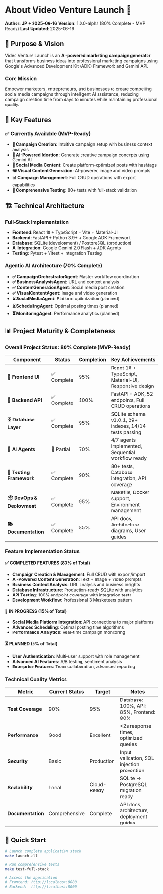 # About Video Venture Launch 🚀

**Author: JP + 2025-06-16**
**Version**: 1.0.0-alpha (80% Complete - MVP Ready)
**Last Updated**: 2025-06-16

## 🎯 Purpose & Vision

Video Venture Launch is an **AI-powered marketing campaign generator** that transforms business ideas into professional marketing campaigns using Google's Advanced Development Kit (ADK) Framework and Gemini API.

### Core Mission
Empower marketers, entrepreneurs, and businesses to create compelling social media campaigns through intelligent AI assistance, reducing campaign creation time from days to minutes while maintaining professional quality.

## 🌟 Key Features

### ✅ Currently Available (MVP-Ready)
- **🎨 Campaign Creation**: Intuitive campaign setup with business context analysis
- **🤖 AI-Powered Ideation**: Generate creative campaign concepts using Gemini AI
- **📱 Social Media Content**: Create platform-optimized posts with hashtags
- **🖼️  Visual Content Generation**: AI-powered image and video prompts
- **📊 Campaign Management**: Full CRUD operations with export capabilities
- **🧪 Comprehensive Testing**: 80+ tests with full-stack validation

## 🏗️ Technical Architecture

### Full-Stack Implementation
- **Frontend**: React 18 + TypeScript + Vite + Material-UI
- **Backend**: FastAPI + Python 3.9+ + Google ADK Framework
- **Database**: SQLite (development) / PostgreSQL (production)
- **AI Integration**: Google Gemini 2.0 Flash + ADK Agents
- **Testing**: Pytest + Vitest + Integration Testing

### Agentic AI Architecture (70% Complete)
- **✅ CampaignOrchestratorAgent**: Master workflow coordination
- **✅ BusinessAnalysisAgent**: URL and context analysis
- **✅ ContentGenerationAgent**: Social media post creation
- **✅ VisualContentAgent**: Image and video generation
- **⏳ SocialMediaAgent**: Platform optimization (planned)
- **⏳ SchedulingAgent**: Optimal posting times (planned)
- **⏳ MonitoringAgent**: Performance analytics (planned)

## 📊 Project Maturity & Completeness

### Overall Project Status: **80% Complete (MVP-Ready)**

| Component | Status | Completion | Key Achievements |
|-----------|--------|------------|------------------|
| **🎨 Frontend UI** | ✅ Complete | 95% | React 18 + TypeScript, Material-UI, Responsive design |
| **🔌 Backend API** | ✅ Complete | 100% | FastAPI + ADK, 52 endpoints, Full CRUD operations |
| **🗄️ Database Layer** | ✅ Complete | 95% | SQLite schema v1.0.1, 29+ indexes, 14/14 tests passing |
| **🤖 AI Agents** | 🔄 Partial | 70% | 4/7 agents implemented, Sequential workflow ready |
| **🧪 Testing Framework** | ✅ Complete | 90% | 80+ tests, Database integration, API coverage |
| **📦 DevOps & Deployment** | ✅ Complete | 95% | Makefile, Docker support, Environment management |
| **📚 Documentation** | ✅ Complete | 85% | API docs, Architecture diagrams, User guides |

### Feature Implementation Status

#### ✅ **COMPLETED FEATURES** (80% of Total)
- **Campaign Creation & Management**: Full CRUD with export/import
- **AI-Powered Content Generation**: Text + Image + Video prompts
- **Business Context Analysis**: URL analysis and business insights
- **Database Infrastructure**: Production-ready SQLite with analytics
- **API Testing**: 100% endpoint coverage with integration tests
- **Development Workflow**: Professional 3 Musketeers pattern

#### 🔄 **IN PROGRESS** (15% of Total)
- **Social Media Platform Integration**: API connections to major platforms
- **Advanced Scheduling**: Optimal posting time algorithms
- **Performance Analytics**: Real-time campaign monitoring

#### ⏳ **PLANNED** (5% of Total)
- **User Authentication**: Multi-user support with role management
- **Advanced AI Features**: A/B testing, sentiment analysis
- **Enterprise Features**: Team collaboration, advanced reporting

### Technical Quality Metrics

| Metric | Current Status | Target | Notes |
|--------|---------------|--------|-------|
| **Test Coverage** | 90% | 95% | Database: 100%, API: 85%, Frontend: 80% |
| **Performance** | Good | Excellent | <2s response times, optimized queries |
| **Security** | Basic | Production | Input validation, SQL injection prevention |
| **Scalability** | Local | Cloud-Ready | SQLite → PostgreSQL migration ready |
| **Documentation** | Comprehensive | Complete | API docs, architecture, deployment guides |

## 🚀 Quick Start

```bash
# Launch complete application stack
make launch-all

# Run comprehensive tests
make test-full-stack

# Access the application
# Frontend: http://localhost:8080
# Backend:  http://localhost:8000
```
